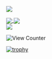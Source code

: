 <a href="https://github.com/TomfromBerlin">
  <img align="center" src="https://github-readme-stats-sigma-five.vercel.app/api?username=TomfromBerlin&show_icons=true&theme=tokyonight&locale=de&hide_border=true&bg_color=000000&icon_color=031485" />
</a>
<p></p>

<a href="https://github.com/TomfromBerlin/zsh-cmd-time">
  <img align="center" src="https://github-readme-stats-sigma-five.vercel.app/api/pin/?username=TomfromBerlin&repo=zsh-cmd-time&show_icons=true&theme=tokyonight&locale=de&hide_border=true&bg_color=000000&icon_color=031485" />
</a>

<a href="https://github.com/TomfromBerlin/mothers-little-helpers">
  <img align="center" src="https://github-readme-stats-sigma-five.vercel.app/api/pin/?username=TomfromBerlin&repo=mothers-little-helpers&show_icons=true&theme=tokyonight&locale=de&hide_border=true&bg_color=000000&icon_color=031485" />
</a>
<br>
<a href="https://github.com/TomfromBerlin/Toms-Haushaltsbuch">
  <img align="center" src="https://github-readme-stats-sigma-five.vercel.app/api/pin/?username=TomfromBerlin&repo=Toms-Haushaltsbuch&show_icons=true&theme=tokyonight&locale=de&hide_border=true&bg_color=000000&icon_color=031485" />
</a>
<p></p>

![View Counter](https://komarev.com/ghpvc/?username=TomfromBerlin&style=plastic)

[![trophy](https://github-profile-trophy.vercel.app/?username=TomfromBerlin&theme=tokyonights&rank=SECRET,SSS,SS,S,AAA,AA,A,B,C&no-bg=true)](https://github.com/TomfromBerlin/github-profile-trophy)

<!--
![TomfromBerlins GitHub stats](https://github-readme-stats.vercel.app/api?username=TomfromBerlin&title_color=000000&text_color=00a6ff&show_icons=true&theme=tokyonight&locale=de&bg_color=45,ff0000,0000ff,00ff00,fffff0)
### Hi there 👋

**TomfromBerlin/TomfromBerlin** is a ✨ _special_ ✨ repository because its `README.md` (this file) appears on your GitHub profile.

Here are some ideas to get you started:

- 🔭 I’m currently working on ...
- 🌱 I’m currently learning ...
- 👯 I’m looking to collaborate on ...
- 🤔 I’m looking for help with ...
- 💬 Ask me about ...
- 📫 How to reach me: ...
- 😄 Pronouns: ...
- ⚡ Fun fact: ...
-->
